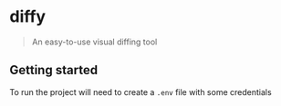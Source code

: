 # diffy

> An easy-to-use visual diffing tool

## Getting started

To run the project will need to create a `.env` file with some credentials
